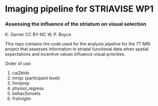 # Imaging pipeline for STRIAVISE WP1

### Assessing the influence of the striatum on visual selection

K. Garner CC BY-NC
W. P. Boyce

This repo contains the code used for the analysis pipeline for the 7T MRI project that assesses information in striatal functional data when spatial expectations and incentive values influence visual priorities.  

Order of use:  
  1. cai2bids
  2. mriqc (participant level)
  3. fmriprep
  4. physiol_regress
  5. behav2onsets
  6. frstlvlglm


